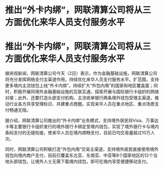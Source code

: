 # 推出“外卡内绑”，网联清算公司将从三方面优化来华人员支付服务水平

# 推出“外卡内绑”，网联清算公司将从三方面优化来华人员支付服务水平

据央视新闻，网联清算公司今天（2日）表示，作为金融基础设施，网联清算公司将充分发挥网络支付主渠道作用，持续优化来华人员支付服务水平。扩范围，支持更多境内主流钱包上线“外卡内绑”，持续扩大“外包内用”的国家和地区覆盖面；同时，积极开展同境外金融基础设施的互联互通，探索开展与国际银行卡组织的网络对接；此外，还要打造头部支付机构、主流收单银行两条境外钱包受理主渠道，推动行业各方共享受理标识、共建重点商圈，实现来华人员在重点地区、重点场景支付畅通无阻。

据介绍，网联清算公司推出的“外卡内绑”业务模式，支持境外居民将Visa、万事达卡等主要银行卡组织发行的境外银行卡绑定至境内钱包，实现了境外银行卡与境内条码支付的无缝衔接，使来华人员在境内顺畅支付，目前日均交易量超过10万人次。

同时，网联清算公司积极打造“外包内用”交易主渠道，支持境外居民直接使用境外钱包向境内商户支付，目前已覆盖东北亚、东南亚、中亚等8个国家地区的12个当地头部钱包，让境外人士无需下载境内钱包，即可在境内享受便捷移动支付。

